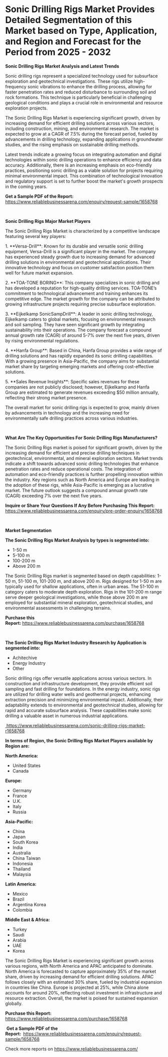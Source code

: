 <p><h1>Sonic Drilling Rigs Market Provides Detailed Segmentation of this Market based on Type, Application, and Region and Forecast for the Period from 2025 - 2032</h1></p><p><strong>Sonic Drilling Rigs Market Analysis and Latest Trends</strong></p>
<p><p>Sonic drilling rigs represent a specialized technology used for subsurface exploration and geotechnical investigations. These rigs utilize high-frequency sonic vibrations to enhance the drilling process, allowing for faster penetration rates and reduced disturbance to surrounding soil and rock formations. This technique is particularly beneficial in challenging geological conditions and plays a crucial role in environmental and resource exploration projects.</p><p>The Sonic Drilling Rigs Market is experiencing significant growth, driven by increasing demand for efficient drilling solutions across various sectors, including construction, mining, and environmental research. The market is expected to grow at a CAGR of 7.5% during the forecast period, fueled by advancements in drilling technology, expanding applications in groundwater studies, and the rising emphasis on sustainable drilling methods. </p><p>Latest trends indicate a growing focus on integrating automation and digital technologies within sonic drilling operations to enhance efficiency and data accuracy. Additionally, there is an increasing emphasis on eco-friendly practices, positioning sonic drilling as a viable solution for projects requiring minimal environmental impact. This combination of technological innovation and regulatory support is set to further boost the market's growth prospects in the coming years.</p></p>
<p><strong>Get a Sample PDF of the Report:&nbsp;</strong> <a href="https://www.reliablebusinessarena.com/enquiry/request-sample/1658768?utm_campaign=3008&utm_medium=2&utm_source=Github&utm_content=ia&utm_term=08042025&utm_id=sonic-drilling-rigs">https://www.reliablebusinessarena.com/enquiry/request-sample/1658768</a></p>
<p>&nbsp;</p>
<p><strong>Sonic Drilling Rigs Major Market Players</strong></p>
<p><p>The Sonic Drilling Rigs Market is characterized by a competitive landscape featuring several key players:</p><p>1. **Versa-Drill**: Known for its durable and versatile sonic drilling equipment, Versa-Drill is a significant player in the market. The company has experienced steady growth due to increasing demand for advanced drilling solutions in environmental and geotechnical applications. Their innovative technology and focus on customer satisfaction position them well for future market expansion.</p><p>2. **TOA-TONE BORING**: This company specializes in sonic drilling and has developed a reputation for high-quality drilling services. TOA-TONE’s commitment to technological advancement and training enhances its competitive edge. The market growth for the company can be attributed to growing infrastructure projects requiring precise subsurface exploration.</p><p>3. **Eijkelkamp SonicSampDrill**: A leader in sonic drilling technology, Eijkelkamp caters to global markets, focusing on environmental research and soil sampling. They have seen significant growth by integrating sustainability into their operations. The company forecast a compound annual growth rate (CAGR) of around 5-7% over the next five years, driven by rising environmental regulations.</p><p>4. **Hanfa Group**: Based in China, Hanfa Group provides a wide range of drilling solutions and has rapidly expanded its sonic drilling capabilities. With a growing presence in Asia-Pacific, the company aims for substantial market share by targeting emerging markets and offering cost-effective solutions.</p><p>5. **Sales Revenue Insights**: Specific sales revenues for these companies are not publicly disclosed; however, Eijkelkamp and Hanfa Group are estimated to generate revenues exceeding $50 million annually, reflecting their strong market presence.</p><p>The overall market for sonic drilling rigs is expected to grow, mainly driven by advancements in technology and the increasing need for environmentally safe drilling practices across various industries.</p></p>
<p>&nbsp;</p>
<p><strong>What Are The Key Opportunities For Sonic Drilling Rigs Manufacturers?</strong></p>
<p><p>The Sonic Drilling Rigs market is poised for significant growth, driven by the increasing demand for efficient and precise drilling techniques in geotechnical, environmental, and mineral exploration sectors. Market trends indicate a shift towards advanced sonic drilling technologies that enhance penetration rates and reduce operational costs. The integration of automation and eco-friendly practices is further propelling innovation within the industry. Key regions such as North America and Europe are leading in the adoption of these rigs, while Asia-Pacific is emerging as a lucrative market. The future outlook suggests a compound annual growth rate (CAGR) exceeding 7% over the next five years.</p></p>
<p><strong>Inquire or Share Your Questions If Any Before Purchasing This Report:</strong> <a href="https://www.reliablebusinessarena.com/enquiry/pre-order-enquiry/1658768?utm_campaign=3008&utm_medium=2&utm_source=Github&utm_content=ia&utm_term=08042025&utm_id=sonic-drilling-rigs">https://www.reliablebusinessarena.com/enquiry/pre-order-enquiry/1658768</a></p>
<p>&nbsp;</p>
<p><strong>Market Segmentation</strong></p>
<p><strong>The Sonic Drilling Rigs Market Analysis by types is segmented into:</strong></p>
<p><ul><li>1-50 m</li><li>5-100 m</li><li>100-200 m</li><li>Above 200 m</li></ul></p>
<p><p>The Sonic Drilling Rigs market is segmented based on depth capabilities: 1-50 m, 51-100 m, 101-200 m, and above 200 m. Rigs designed for 1-50 m are typically used for shallow applications, often in urban areas. The 51-100 m category caters to moderate depth exploration. Rigs in the 101-200 m range serve deeper geological investigations, while those above 200 m are employed for substantial mineral exploration, geotechnical studies, and environmental assessments in challenging terrains.</p></p>
<p><strong>Purchase this Report:&nbsp;</strong><a href="https://www.reliablebusinessarena.com/purchase/1658768?utm_campaign=3008&utm_medium=2&utm_source=Github&utm_content=ia&utm_term=08042025&utm_id=sonic-drilling-rigs">https://www.reliablebusinessarena.com/purchase/1658768</a></p>
<p>&nbsp;</p>
<p><strong>The Sonic Drilling Rigs Market Industry Research by Application is segmented into:</strong></p>
<p><ul><li>Achitechive</li><li>Energy Industry</li><li>Other</li></ul></p>
<p><p>Sonic drilling rigs offer versatile applications across various sectors. In construction and infrastructure development, they provide efficient soil sampling and fast drilling for foundations. In the energy industry, sonic rigs are utilized for drilling water wells and geothermal projects, enhancing extraction precision and minimizing environmental impact. Additionally, their adaptability extends to environmental and geotechnical studies, allowing for rapid and accurate subsurface analysis. These capabilities make sonic drilling a valuable asset in numerous industrial applications.</p></p>
<p><a href="https://www.reliablebusinessarena.com/sonic-drilling-rigs-market-r1658768?utm_campaign=3008&utm_medium=2&utm_source=Github&utm_content=ia&utm_term=08042025&utm_id=sonic-drilling-rigs">&nbsp;https://www.reliablebusinessarena.com/sonic-drilling-rigs-market-r1658768</a></p>
<p><strong>In terms of Region, the Sonic Drilling Rigs Market Players available by Region are:</strong></p>
<p>
    <p> <strong> North America: </strong>
        <ul>
            <li>United States</li>
            <li>Canada</li>
        </ul>
        </p> 
    <p> <strong> Europe: </strong>
        <ul>
            <li>Germany</li>
            <li>France</li>
            <li>U.K.</li>
            <li>Italy</li>
            <li>Russia</li>
        </ul>
        </p> 
    <p> <strong> Asia-Pacific: </strong>
        <ul>
            <li>China</li>
            <li>Japan</li>
            <li>South Korea</li>
            <li>India</li>
            <li>Australia</li>
            <li>China Taiwan</li>
            <li>Indonesia</li>
            <li>Thailand</li>
            <li>Malaysia</li>
        </ul>
        </p> 
    <p> <strong> Latin America: </strong>
        <ul>
            <li>Mexico</li>
            <li>Brazil</li>
            <li>Argentina Korea</li>
            <li>Colombia</li>
        </ul>
        </p> 
    <p> <strong> Middle East & Africa: </strong>
        <ul>
            <li>Turkey</li>
            <li>Saudi</li>
            <li>Arabia</li>
            <li>UAE</li>
            <li>Korea</li>
        </ul>
    </p>
    </p>
<p><p>The Sonic Drilling Rigs Market is experiencing significant growth across various regions, with North America and APAC anticipated to dominate. North America is forecasted to capture approximately 35% of the market share, driven by increasing demand for efficient drilling solutions. APAC follows closely with an estimated 30% share, fueled by industrial expansion in countries like China. Europe is projected at 25%, while China alone accounts for around 20%, reflecting robust investment in infrastructure and resource extraction. Overall, the market is poised for sustained expansion globally.</p></p>
<p><strong>Purchase this Report: </strong><a href="https://www.reliablebusinessarena.com/purchase/1658768?utm_campaign=3008&utm_medium=2&utm_source=Github&utm_content=ia&utm_term=08042025&utm_id=sonic-drilling-rigs">https://www.reliablebusinessarena.com/purchase/1658768</a></p>
<p>&nbsp;<strong>Get a Sample PDF of the Report:&nbsp;&nbsp;</strong><a href="https://www.reliablebusinessarena.com/enquiry/request-sample/1658768?utm_campaign=3008&utm_medium=2&utm_source=Github&utm_content=ia&utm_term=08042025&utm_id=sonic-drilling-rigs">https://www.reliablebusinessarena.com/enquiry/request-sample/1658768</a></p>
<p><strong></strong></p>
<p>Check more reports on <a href="https://www.reliablebusinessarena.com/?utm_campaign=3008&utm_medium=2&utm_source=Github&utm_content=ia&utm_term=08042025&utm_id=sonic-drilling-rigs">https://www.reliablebusinessarena.com/</a></p>